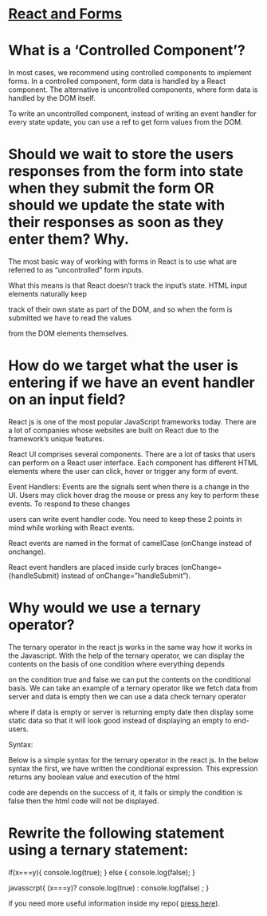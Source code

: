 # [React and Forms](https://github.com/qais-alsgher/reading-notes/edit/main/React%20and%20Forms04.md)

# What is a ‘Controlled Component’?

In most cases, we recommend using controlled components to implement forms. In a controlled
component, form data is handled by a React component. The alternative is uncontrolled 
components, where form data is handled by the DOM itself.

To write an uncontrolled component, instead of writing an event handler for every state
update, you can use a ref to get form values from the DOM.


# Should we wait to store the users responses from the form into state when they submit the form OR should we update the state with their responses as soon as they enter them? Why.

The most basic way of working with forms in React is to use what are referred to as “uncontrolled” form inputs.

What this means is that React doesn’t track the input’s state. HTML input elements naturally keep 

track of their own state as part of the DOM, and so when the form is submitted we have to read the values

from the DOM elements themselves.

# How do we target what the user is entering if we have an event handler on an input field?

React js is one of the most popular JavaScript frameworks today. There are a lot of companies whose websites are built on React due to the framework’s unique features. 

React UI comprises several components. There are a lot of tasks that users can perform on a React user interface. Each component has different HTML elements where the user can click, hover or trigger any form of event.  

Event Handlers: Events are the signals sent when there is a change in the UI. Users may click hover drag the mouse or press any key to perform these events. To respond to these changes 

users can write event handler code. You need to keep these 2 points in mind while working with React events.

React events are named in the format of camelCase (onChange instead of onchange).

React event handlers are placed inside curly braces (onChange={handleSubmit} instead of onChange=”handleSubmit”).

# Why would we use a ternary operator?

The ternary operator in the react js works in the same way how it works in the Javascript. With the help of the ternary operator, we can display the contents on the basis of one condition where everything depends

on the condition true and false we can put the contents on the conditional basis. We can take an example of a ternary operator like we fetch data from server and data is empty then we can use a data check ternary operator

where if data is empty or server is returning empty date then display some static data so that it will look good instead of displaying an empty to end-users.

Syntax:

Below is a simple syntax for the ternary operator in the react js. In the below syntax the first, we have written the conditional expression. This expression returns any boolean value and execution of the html

code are depends on the success of it, it fails or simply the condition is false then the html code will not be displayed.


# Rewrite the following statement using a ternary statement:



if(x===y){
  console.log(true);
} else {
  console.log(false);
}





javasscrpt{
(x===y)? console.log(true) : console.log(false) ;
}



if you need more useful information inside my repo( [press here](https://github.com/qais-alsgher/reading-notes)).


